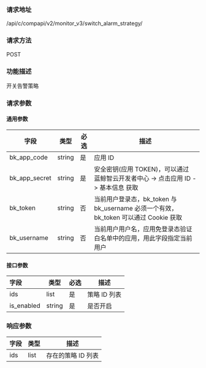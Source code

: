 
### 请求地址

/api/c/compapi/v2/monitor_v3/switch_alarm_strategy/



### 请求方法

POST


### 功能描述

开关告警策略

### 请求参数


#### 通用参数

| 字段 | 类型 | 必选 |  描述 |
|-----------|------------|--------|------------|
| bk_app_code  |  string    | 是 | 应用 ID     |
| bk_app_secret|  string    | 是 | 安全密钥(应用 TOKEN)，可以通过 蓝鲸智云开发者中心 -&gt; 点击应用 ID -&gt; 基本信息 获取 |
| bk_token     |  string    | 否 | 当前用户登录态，bk_token 与 bk_username 必须一个有效，bk_token 可以通过 Cookie 获取 |
| bk_username  |  string    | 否 | 当前用户用户名，应用免登录态验证白名单中的应用，用此字段指定当前用户 |

#### 接口参数

| 字段       | 类型   | 必选 | 描述       |
| :--------- | ------ | ---- | ---------- |
| ids        | list   | 是   | 策略 ID 列表 |
| is_enabled | string | 是   | 是否开启   |

### 响应参数

| 字段       | 类型    | 描述       |
| :--------- | ------ | ---------- |
| ids | list | 存在的策略 ID 列表 |